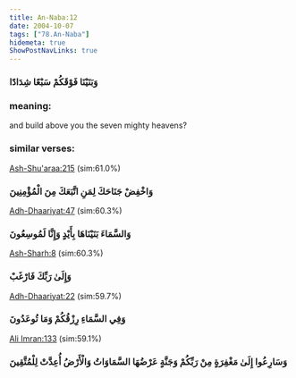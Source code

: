 ```yaml
---
title: An-Naba:12
date: 2004-10-07
tags: ["78.An-Naba"]
hidemeta: true 
ShowPostNavLinks: true 
---
```

### وَبَنَيْنَا فَوْقَكُمْ سَبْعًا شِدَادًا
### meaning: 
and build above you the seven mighty heavens?
### similar verses: 

[Ash-Shu'araa:215](/26/215) (sim:61.0%)

### وَاخْفِضْ جَنَاحَكَ لِمَنِ اتَّبَعَكَ مِنَ الْمُؤْمِنِينَ

[Adh-Dhaariyat:47](/51/47) (sim:60.3%)

### وَالسَّمَاءَ بَنَيْنَاهَا بِأَيْدٍ وَإِنَّا لَمُوسِعُونَ

[Ash-Sharh:8](/94/8) (sim:60.3%)

### وَإِلَىٰ رَبِّكَ فَارْغَبْ

[Adh-Dhaariyat:22](/51/22) (sim:59.7%)

### وَفِي السَّمَاءِ رِزْقُكُمْ وَمَا تُوعَدُونَ

[Ali Imran:133](/3/133) (sim:59.1%)

### وَسَارِعُوا إِلَىٰ مَغْفِرَةٍ مِنْ رَبِّكُمْ وَجَنَّةٍ عَرْضُهَا السَّمَاوَاتُ وَالْأَرْضُ أُعِدَّتْ لِلْمُتَّقِينَ
